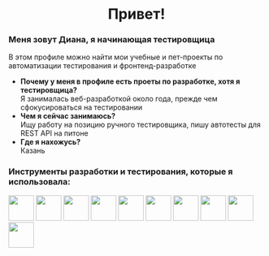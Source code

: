 <div >
   <h1 align = 'center' >Привет!</h1>
   <h3>Меня зовут Диана, я начинающая тестировщица</h3>
   <p>В этом профиле можно найти мои учебные и пет-проекты по автоматизации тестирования и фронтенд-разработке</p>
</div>
<ul>
  <li><b>Почему у меня в профиле есть проеты по разработке, хотя я тестировщица?</b><br>Я занималась веб-разработкой около года, прежде чем сфокусироваться на тестировании</li>
  <li><b>Чем я сейчас занимаюсь?</b><br>Ищу работу на позицию ручного тестировщика, пишу автотесты для REST API на питоне</li>
  <li><b>Где я нахожусь?</b><br>Казань</li>
</ul>
<h3>Инструменты разработки и тестирования, которые я использовала:</h3>
<div id='badges' width='15'> 
<!--   <img src="https://komarev.com/ghpvc/?username=dydr31&style=flat-square&color=blue" alt=""/> -->
            <img width='50' height='50' src="https://cdn.jsdelivr.net/gh/devicons/devicon@latest/icons/html5/html5-original.svg" />
            <img width='50' height='50' src="https://cdn.jsdelivr.net/gh/devicons/devicon@latest/icons/css3/css3-original.svg" />
            <img width='50' height='50' src="https://cdn.jsdelivr.net/gh/devicons/devicon@latest/icons/sass/sass-original.svg" />
            <img width='50' height='50' src="https://cdn.jsdelivr.net/gh/devicons/devicon@latest/icons/javascript/javascript-original.svg" />
            <img width='50' height='50' src="https://cdn.jsdelivr.net/gh/devicons/devicon@latest/icons/react/react-original.svg" />
            <img width='50' height='50' src="https://cdn.jsdelivr.net/gh/devicons/devicon@latest/icons/firebase/firebase-original.svg" />
            <img width='50' height='50' src="https://cdn.jsdelivr.net/gh/devicons/devicon@latest/icons/git/git-original.svg" />
            <img width='50' height='50' src="https://cdn.jsdelivr.net/gh/devicons/devicon@latest/icons/postman/postman-original.svg" />
              <img width='50' height='50' src="https://cdn.jsdelivr.net/gh/devicons/devicon@latest/icons/androidstudio/androidstudio-original-wordmark.svg" />
            <img width='50' height='50' src="https://cdn.jsdelivr.net/gh/devicons/devicon@latest/icons/pytest/pytest-original.svg" />
          </div>


